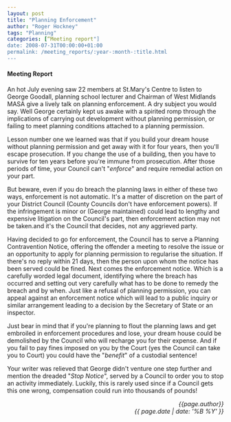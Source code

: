 ```yaml
---
layout: post
title: "Planning Enforcement"
author: "Roger Hockney"
tags: "Planning"
categories: [“Meeting report"]
date: 2008-07-31T00:00:00+01:00
permalink: /meeting_reports/:year-:month-:title.html
---
```

#### Meeting Report ####

An hot July evening saw 22 members at St.Mary's Centre to listen to George Goodall, planning school lecturer and Chairman of West Midlands MASA give a lively talk on planning enforcement. A dry subject you would say. Well George certainly kept us awake with a spirited romp through the implications of carrying out development without planning permission, or failing to meet planning conditions attached to a planning permission. 

Lesson number one we learned was that if you build your dream house without planning permission and get away with it for four years, then you'll escape prosecution. If you change the use of a building, then you have to survive for ten years before you're immune from prosecution. After those periods of time, your Council can't "*enforce*" and require remedial action on your part. 

But beware, even if you do breach the planning laws in either of these two ways, enforcement is not automatic. It's a matter of discretion on the part of your District Council (County Councils don't have enforcement powers). If the infringement is minor or (George maintained) could lead to lengthy and expensive litigation on the Council's part, then enforcement action may not be taken.and it's the Council that decides, not any aggrieved party. 

Having decided to go for enforcement, the Council has to serve a Planning Contravention Notice, offering the offender a meeting to resolve the issue or an opportunity to apply for planning permission to regularise the situation. If there's no reply within 21 days, then the person upon whom the notice has been served could be fined. Next comes the enforcement notice. Which is a carefully worded legal document, identifying where the breach has occurred and setting out very carefully what has to be done to remedy the breach and by when. Just like a refusal of planning permission, you can appeal against an enforcement notice which will lead to a public inquiry or similar arrangement leading to a decision by the Secretary of State or an inspector. 

Just bear in mind that if you're planning to flout the planning laws and get embroiled in enforcement procedures and lose, your dream house could be demolished by the Council who will recharge you for their expense. And if you fail to pay fines imposed on you by the Court (yes the Council can take you to Court) you could have the "*benefit*" of a custodial sentence! 

Your writer was relieved that George didn't venture one step further and mention the dreaded "*Stop Notice*", served by a Council to order you to stop an activity immediately. Luckily, this is rarely used since if a Council gets this one wrong, compensation could run into thousands of pounds! 

<p align="right"><i> {{page.author}} <br> {{ page.date | date: '%B %Y' }} </i></p>
